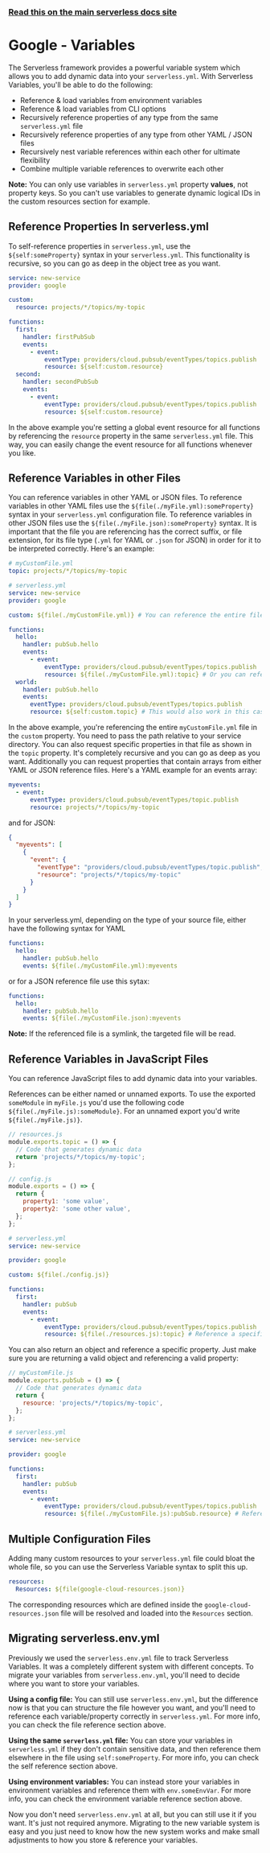 <!--
title: Serverless Variables
menuText: Variables
menuOrder: 10
description: How to use Serverless Variables to insert dynamic configuration info into your serverless.yml
layout: Doc
-->

<!-- DOCS-SITE-LINK:START automatically generated  -->

### [Read this on the main serverless docs site](https://www.serverless.com/framework/docs/providers/google/guide/variables)

<!-- DOCS-SITE-LINK:END -->

# Google - Variables

The Serverless framework provides a powerful variable system which allows you to add dynamic data into your `serverless.yml`. With Serverless Variables, you'll be able to do the following:

- Reference & load variables from environment variables
- Reference & load variables from CLI options
- Recursively reference properties of any type from the same `serverless.yml` file
- Recursively reference properties of any type from other YAML / JSON files
- Recursively nest variable references within each other for ultimate flexibility
- Combine multiple variable references to overwrite each other

**Note:** You can only use variables in `serverless.yml` property **values**, not property keys. So you can't use variables to generate dynamic logical IDs in the custom resources section for example.

## Reference Properties In serverless.yml

To self-reference properties in `serverless.yml`, use the `${self:someProperty}` syntax in your `serverless.yml`. This functionality is recursive, so you can go as deep in the object tree as you want.

```yml
service: new-service
provider: google

custom:
  resource: projects/*/topics/my-topic

functions:
  first:
    handler: firstPubSub
    events:
      - event:
          eventType: providers/cloud.pubsub/eventTypes/topics.publish
          resource: ${self:custom.resource}
  second:
    handler: secondPubSub
    events:
      - event:
          eventType: providers/cloud.pubsub/eventTypes/topics.publish
          resource: ${self:custom.resource}
```

In the above example you're setting a global event resource for all functions by referencing the `resource` property in the same `serverless.yml` file. This way, you can easily change the event resource for all functions whenever you like.

## Reference Variables in other Files

You can reference variables in other YAML or JSON files. To reference variables in other YAML files use the `${file(./myFile.yml):someProperty}` syntax in your `serverless.yml` configuration file. To reference variables in other JSON files use the `${file(./myFile.json):someProperty}` syntax. It is important that the file you are referencing has the correct suffix, or file extension, for its file type (`.yml` for YAML or `.json` for JSON) in order for it to be interpreted correctly. Here's an example:

```yml
# myCustomFile.yml
topic: projects/*/topics/my-topic
```

```yml
# serverless.yml
service: new-service
provider: google

custom: ${file(./myCustomFile.yml)} # You can reference the entire file

functions:
  hello:
    handler: pubSub.hello
    events:
      - event:
          eventType: providers/cloud.pubsub/eventTypes/topics.publish
          resource: ${file(./myCustomFile.yml):topic} # Or you can reference a specific property
  world:
    handler: pubSub.hello
    events:
      eventType: providers/cloud.pubsub/eventTypes/topics.publish
      resource: ${self:custom.topic} # This would also work in this case
```

In the above example, you're referencing the entire `myCustomFile.yml` file in the `custom` property. You need to pass the path relative to your service directory. You can also request specific properties in that file as shown in the `topic` property. It's completely recursive and you can go as deep as you want. Additionally you can request properties that contain arrays from either YAML or JSON reference files. Here's a YAML example for an events array:

```yml
myevents:
  - event:
      eventType: providers/cloud.pubsub/eventTypes/topic.publish
      resource: projects/*/topics/my-topic
```

and for JSON:

```json
{
  "myevents": [
    {
      "event": {
        "eventType": "providers/cloud.pubsub/eventTypes/topic.publish",
        "resource": "projects/*/topics/my-topic"
      }
    }
  ]
}
```

In your serverless.yml, depending on the type of your source file, either have the following syntax for YAML

```yml
functions:
  hello:
    handler: pubSub.hello
    events: ${file(./myCustomFile.yml):myevents
```

or for a JSON reference file use this sytax:

```yml
functions:
  hello:
    handler: pubSub.hello
    events: ${file(./myCustomFile.json):myevents
```

**Note:** If the referenced file is a symlink, the targeted file will be read.

## Reference Variables in JavaScript Files

You can reference JavaScript files to add dynamic data into your variables.

References can be either named or unnamed exports. To use the exported `someModule` in `myFile.js` you'd use the following code `${file(./myFile.js):someModule}`. For an unnamed export you'd write `${file(./myFile.js)}`.

```javascript
// resources.js
module.exports.topic = () => {
  // Code that generates dynamic data
  return 'projects/*/topics/my-topic';
};
```

```js
// config.js
module.exports = () => {
  return {
    property1: 'some value',
    property2: 'some other value',
  };
};
```

```yml
# serverless.yml
service: new-service

provider: google

custom: ${file(./config.js)}

functions:
  first:
    handler: pubSub
    events:
      - event:
          eventType: providers/cloud.pubsub/eventTypes/topics.publish
          resource: ${file(./resources.js):topic} # Reference a specific module
```

You can also return an object and reference a specific property. Just make sure you are returning a valid object and referencing a valid property:

```javascript
// myCustomFile.js
module.exports.pubSub = () => {
  // Code that generates dynamic data
  return {
    resource: 'projects/*/topics/my-topic',
  };
};
```

```yml
# serverless.yml
service: new-service

provider: google

functions:
  first:
    handler: pubSub
    events:
      - event:
          eventType: providers/cloud.pubsub/eventTypes/topics.publish
          resource: ${file(./myCustomFile.js):pubSub.resource} # Reference a specific module
```

## Multiple Configuration Files

Adding many custom resources to your `serverless.yml` file could bloat the whole file, so you can use the Serverless Variable syntax to split this up.

```yml
resources:
  Resources: ${file(google-cloud-resources.json)}
```

The corresponding resources which are defined inside the `google-cloud-resources.json` file will be resolved and loaded into the `Resources` section.

## Migrating serverless.env.yml

Previously we used the `serverless.env.yml` file to track Serverless Variables. It was a completely different system with different concepts. To migrate your variables from `serverless.env.yml`, you'll need to decide where you want to store your variables.

**Using a config file:** You can still use `serverless.env.yml`, but the difference now is that you can structure the file however you want, and you'll need to reference each variable/property correctly in `serverless.yml`. For more info, you can check the file reference section above.

**Using the same `serverless.yml` file:** You can store your variables in `serverless.yml` if they don't contain sensitive data, and then reference them elsewhere in the file using `self:someProperty`. For more info, you can check the self reference section above.

**Using environment variables:** You can instead store your variables in environment variables and reference them with `env.someEnvVar`. For more info, you can check the environment variable reference section above.

Now you don't need `serverless.env.yml` at all, but you can still use it if you want. It's just not required anymore. Migrating to the new variable system is easy and you just need to know how the new system works and make small adjustments to how you store & reference your variables.
